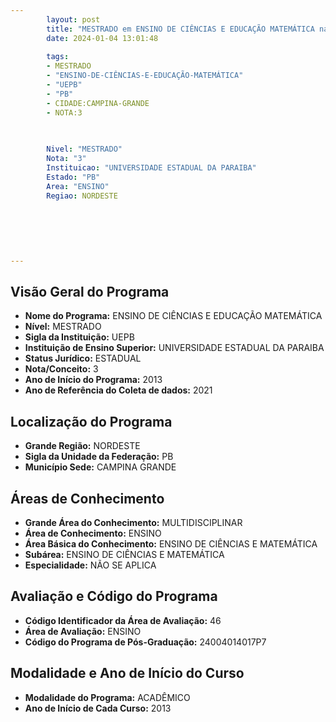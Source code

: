 ```yaml
---
        layout: post
        title: "MESTRADO em ENSINO DE CIÊNCIAS E EDUCAÇÃO MATEMÁTICA na UEPB  "
        date: 2024-01-04 13:01:48
     
        tags:
        - MESTRADO
        - "ENSINO-DE-CIÊNCIAS-E-EDUCAÇÃO-MATEMÁTICA"
        - "UEPB"
        - "PB"
        - CIDADE:CAMPINA-GRANDE
        - NOTA:3
        
       

        Nivel: "MESTRADO"
        Nota: "3"
        Instituicao: "UNIVERSIDADE ESTADUAL DA PARAIBA"
        Estado: "PB"
        Area: "ENSINO"
        Regiao: NORDESTE
        
        
        
        
        
        
---
```

## Visão Geral do Programa
- **Nome do Programa:** ENSINO DE CIÊNCIAS E EDUCAÇÃO MATEMÁTICA
- **Nível:** MESTRADO
- **Sigla da Instituição:** UEPB
- **Instituição de Ensino Superior:** UNIVERSIDADE ESTADUAL DA PARAIBA
- **Status Jurídico:** ESTADUAL
- **Nota/Conceito:** 3
- **Ano de Início do Programa:** 2013
- **Ano de Referência do Coleta de dados:** 2021

## Localização do Programa
- **Grande Região:** NORDESTE
- **Sigla da Unidade da Federação:** PB
- **Município Sede:** CAMPINA GRANDE

## Áreas de Conhecimento
- **Grande Área do Conhecimento:** MULTIDISCIPLINAR
- **Área de Conhecimento:** ENSINO
- **Área Básica do Conhecimento:** ENSINO DE CIÊNCIAS E MATEMÁTICA
- **Subárea:** ENSINO DE CIÊNCIAS E MATEMÁTICA
- **Especialidade:** NÃO SE APLICA

## Avaliação e Código do Programa
- **Código Identificador da Área de Avaliação:** 46
- **Área de Avaliação:** ENSINO
- **Código do Programa de Pós-Graduação:** 24004014017P7


## Modalidade e Ano de Início do Curso
- **Modalidade do Programa:** ACADÊMICO
- **Ano de Início de Cada Curso:** 2013

